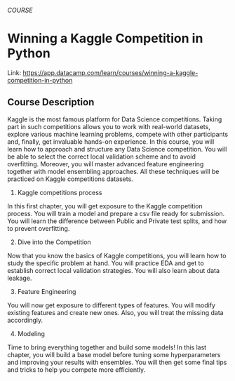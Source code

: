 *COURSE*

# Winning a Kaggle Competition in Python

Link: https://app.datacamp.com/learn/courses/winning-a-kaggle-competition-in-python

## Course Description
Kaggle is the most famous platform for Data Science competitions. Taking part in such competitions allows you to work with real-world datasets, explore various machine learning problems, compete with other participants and, finally, get invaluable hands-on experience. In this course, you will learn how to approach and structure any Data Science competition. You will be able to select the correct local validation scheme and to avoid overfitting. Moreover, you will master advanced feature engineering together with model ensembling approaches. All these techniques will be practiced on Kaggle competitions datasets.

1. Kaggle competitions process

In this first chapter, you will get exposure to the Kaggle competition process. You will train a model and prepare a csv file ready for submission. You will learn the difference between Public and Private test splits, and how to prevent overfitting.

2. Dive into the Competition

Now that you know the basics of Kaggle competitions, you will learn how to study the specific problem at hand. You will practice EDA and get to establish correct local validation strategies. You will also learn about data leakage.

3. Feature Engineering

You will now get exposure to different types of features. You will modify existing features and create new ones. Also, you will treat the missing data accordingly.

4. Modeling

Time to bring everything together and build some models! In this last chapter, you will build a base model before tuning some hyperparameters and improving your results with ensembles. You will then get some final tips and tricks to help you compete more efficiently.
